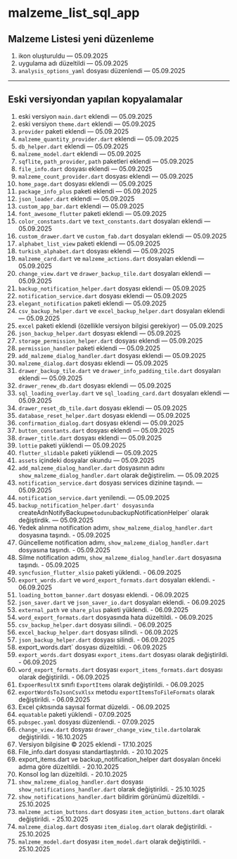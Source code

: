 # malzeme_list_sql_app

## Malzeme Listesi yeni düzenleme

1. ikon oluşturuldu — 05.09.2025
2. uygulama adı düzeltildi — 05.09.2025
3. `analysis_options_yaml` dosyası düzenlendi — 05.09.2025

---

## Eski versiyondan yapılan kopyalamalar

1. eski versiyon `main.dart` eklendi — 05.09.2025
2. eski versiyon `theme.dart` eklendi — 05.09.2025
3. `provider` paketi eklendi — 05.09.2025
4. `malzeme_quantity_provider.dart` eklendi — 05.09.2025
5. `db_helper.dart` eklendi — 05.09.2025
6. `malzeme_model.dart` eklendi — 05.09.2025
7. `sqflite`, `path_provider`, `path` paketleri eklendi — 05.09.2025
8. `file_info.dart` dosyası eklendi — 05.09.2025
9. `malzeme_count_provider.dart` dosyası eklendi — 05.09.2025
10. `home_page.dart` dosyası eklendi — 05.09.2025
11. `package_info_plus` paketi eklendi — 05.09.2025
12. `json_loader.dart` eklendi — 05.09.2025
13. `custom_app_bar.dart` eklendi — 05.09.2025
14. `font_awesome_flutter` paketi eklendi — 05.09.2025
15. `color_constants.dart` ve `text_constants.dart` dosyaları eklendi — 05.09.2025
16. `custom_drawer.dart` ve `custom_fab.dart` dosyaları eklendi — 05.09.2025
17. `alphabet_list_view` paketi eklendi — 05.09.2025
18. `turkish_alphabet.dart` dosyası eklendi — 05.09.2025
19. `malzeme_card.dart` ve `malzeme_actions.dart` dosyaları eklendi — 05.09.2025
20. `change_view.dart` ve `drawer_backup_tile.dart` dosyaları eklendi — 05.09.2025
21. `backup_notification_helper.dart` dosyası eklendi — 05.09.2025
22. `notification_service.dart` dosyası eklendi — 05.09.2025
23. `elegant_notification` paketi eklendi — 05.09.2025
24. `csv_backup_helper.dart` ve `excel_backup_helper.dart` dosyaları eklendi — 05.09.2025
25. `excel` paketi eklendi (özellikle versiyon bilgisi gerekiyor) — 05.09.2025
26. `json_backup_helper.dart` dosyası eklendi — 05.09.2025
27. `storage_permission_helper.dart` dosyası eklendi — 05.09.2025
28. `permission_handler` paketi eklendi — 05.09.2025
29. `add_malzeme_dialog_handler.dart` dosyası eklendi — 05.09.2025
30. `malzeme_dialog.dart` dosyası eklendi — 05.09.2025
31. `drawer_backup_tile.dart` ve `drawer_info_padding_tile.dart` dosyaları eklendi — 05.09.2025
32. `drawer_renew_db.dart` dosyası eklendi — 05.09.2025
33. `sql_loading_overlay.dart` ve `sql_loading_card.dart` dosyaları eklendi — 05.09.2025
34. `drawer_reset_db_tile.dart` dosyası eklendi — 05.09.2025
35. `database_reset_helper.dart` dosyası eklendi — 05.09.2025
36. `confirmation_dialog.dart` dosyası eklendi — 05.09.2025
37. `button_constants.dart` dosyası eklendi — 05.09.2025
38. `drawer_title.dart` dosyası eklendi — 05.09.2025
39. `lottie` paketi yüklendi — 05.09.2025
40. `flutter_slidable` paketi yüklendi — 05.09.2025
41. `assets` içindeki dosyalar okundu — 05.09.2025
42. `add_malzeme_dialog_handler.dart` dosyasının adını `show_malzeme_dialog_handler.dart` olarak değiştirelim. — 05.09.2025
43. `notification_service.dart` dosyası services dizinine taşındı. — 05.09.2025
44. `notification_service.dart` yenilendi. — 05.09.2025
45. `backup_notification_helper.dart' dosyasında `createAdnNotifyBackup` metodunu `backupNotificationHelper` olarak değiştirdik. — 05.09.2025
46. Yedek alınma notification adımı, `show_malzeme_dialog_handler.dart` dosyasına taşındı. - 05.09.2025
47. Güncelleme notification adımı, `show_malzeme_dialog_handler.dart` dosyasına taşındı. - 05.09.2025 
48. Silme notification adımı, `show_malzeme_dialog_handler.dart` dosyasına taşındı. - 05.09.2025
49. `syncfusion_flutter_xlsio` paketi yüklendi. - 06.09.2025
50. `export_words.dart` ve `word_export_formats.dart` dosyaları eklendi. - 06.09.2025
51. `loading_bottom_banner.dart` dosyası eklendi. - 06.09.2025
52. `json_saver.dart` ve `json_saver_io.dart` dosyaları eklendi. - 06.09.2025
53. `external_path` ve `share_plus` paketi yüklendi. - 06.09.2025
54. `word_export_formats.dart` dosyasında hata düzeltildi. - 06.09.2025
55. `csv_backup_helper.dart` dosyası silindi. - 06.09.2025
56. `excel_backup_helper.dart` dosyası silindi. - 06.09.2025
57. `json_backup_helper.dart` dosyası silindi. - 06.09.2025
58. export_words.dart` dosyası düzeltildi. - 06.09.2025
59. `export_words.dart` dosyası `export_items.dart` dosyası olarak değiştirildi. - 06.09.2025
60. `word_export_formats.dart` dosyası `export_items_formats.dart` dosyası olarak değiştirildi. - 06.09.2025
61. `ExpoerResultX` sınıfı `ExportItems` olarak değiştirildi. - 06.09.2025
62. `exportWordsToJsonCsvXlsx` metodu `exportItemsToFileFormats` olarak değiştirildi. - 06.09.2025
63. Excel çıktısında sayısal format düzeldi. - 06.09.2025
64. `equatable` paketi yüklendi - 07.09.2025
65. `pubspec.yaml` dosyası düzenlendi. - 07.09.2025
66. `change_view.dart` dosyası `drawer_change_view_tile.dart`olarak değiştirildi. - 16.10.2025
67. Versiyon bilgisine © 2025 eklendi - 17.10.2025
68. File_info.dart dosyası standartlaştırıldı. - 20.10.2025
69. export_items.dart ve backup_notification_helper dart dosyaları önceki adıma göre düzeltildi. - 20.10.2025
70. Konsol log ları düzeltildi. - 20.10.2025
71. `show_malzeme_dialog_handler.dart` dosyası `show_notifications_handler.dart` olarak değiştirildi. - 25.10.1025
72. `show_notifications_handler.dart` bildirim görünümü düzeltildi. - 25.10.2025
73. `malzeme_action_buttons.dart` dosyası `item_action_buttons.dart` olarak değiştirildi. - 25.10.2025
74. `malzeme_dialog.dart` dosyası `item_dialog.dart` olarak değiştirildi. - 25.10.2025
75. `malzeme_model.dart` dosyası `item_model.dart` olarak değiştirildi. - 25.10.2025




